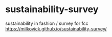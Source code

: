 # sustainability-survey


sustainability in fashion  / survey for fcc
https://milkovick.github.io/sustainability-survey/
